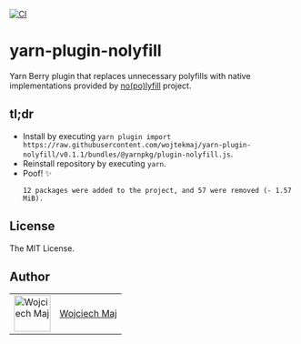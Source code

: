 [![CI](https://github.com/wojtekmaj/yarn-plugin-nolyfill/actions/workflows/ci.yml/badge.svg)](https://github.com/wojtekmaj/yarn-plugin-nolyfill/actions)

# yarn-plugin-nolyfill

Yarn Berry plugin that replaces unnecessary polyfills with native implementations provided by [no(po)lyfill](https://github.com/SukkaW/nolyfill) project.

## tl;dr

- Install by executing `yarn plugin import https://raw.githubusercontent.com/wojtekmaj/yarn-plugin-nolyfill/v0.1.1/bundles/@yarnpkg/plugin-nolyfill.js`.
- Reinstall repository by executing `yarn`.
- Poof! ✨
  ```
  12 packages were added to the project, and 57 were removed (- 1.57 MiB).
  ```

## License

The MIT License.

## Author

<table>
  <tr>
    <td >
      <img src="https://avatars.githubusercontent.com/u/5426427?v=4&s=128" width="64" height="64" alt="Wojciech Maj">
    </td>
    <td>
      <a href="https://github.com/wojtekmaj">Wojciech Maj</a>
    </td>
  </tr>
</table>
